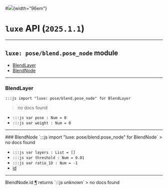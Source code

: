 #![](../../../../../../images/luxe-dark.svg){width="96em"}

# `luxe` API (`2025.1.1`)  


---

## `luxe: pose/blend.pose_node` module

- [BlendLayer](#blendlayer)   
- [BlendNode](#blendnode)   

---

### BlendLayer
`:::js import "luxe: pose/blend.pose_node" for BlendLayer`
> no docs found

- `:::js var pose : Num = 0`
- `:::js var weight : Num = 0`

<hr/>
### BlendNode
`:::js import "luxe: pose/blend.pose_node" for BlendNode`
> no docs found

- `:::js var layers : List = []`
- `:::js var threshold : Num = 0.01`
- `:::js var ratio_1D : Num = -1`
- [id](#BlendNode.id)

<hr/>
<endpoint module="luxe: pose/blend.pose_node" class="BlendNode" signature="id"></endpoint>
<signature id="BlendNode.id">BlendNode.id
<a class="headerlink" href="#BlendNode.id" title="Permanent link">¶</a></signature>
<span class='api_ret'>returns</span> `:::js unknown`
> no docs found   

